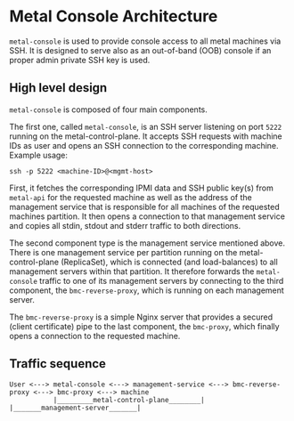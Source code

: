# Metal Console Architecture

`metal-console` is used to provide console access to all metal machines via SSH.
It is designed to serve also as an out-of-band (OOB) console if an proper admin private SSH key is used.

## High level design

`metal-console` is composed of four main components.

The first one, called `metal-console`, is an SSH server listening on port `5222` running on the metal-control-plane.
It accepts SSH requests with machine IDs as user and opens an SSH connection to the corresponding machine.
Example usage:
```
ssh -p 5222 <machine-ID>@<mgmt-host>
```

First, it fetches the corresponding IPMI data and SSH public key(s) from `metal-api` for the requested machine as well as the address of the management service that is responsible for all machines of the requested machines partition. It then opens a connection to that management service and copies all stdin, stdout and stderr traffic to both directions.

The second component type is the management service mentioned above. There is one management service per partition running on the metal-control-plane (ReplicaSet), which is connected (and load-balances) to all management servers within that partition.
It therefore forwards the `metal-console` traffic to one of its management servers by connecting to the third component, the `bmc-reverse-proxy`, which is running on each management server.

The `bmc-reverse-proxy` is a simple Nginx server that provides a secured (client certificate) pipe to the last component, the `bmc-proxy`,
which finally opens a connection to the requested machine.

## Traffic sequence

```
User <---> metal-console <---> management-service <---> bmc-reverse-proxy <---> bmc-proxy <---> machine
           |_________metal-control-plane________|       |_______management-server_______|
```